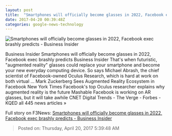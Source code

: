 ```yaml
---
layout: post
title:  "Smartphones will officially become glasses in 2022, Facebook exec brashly predicts - Business Insider"
date: 2017-04-20 00:39:48Z
categories: google-news-technology
---
```


![Smartphones will officially become glasses in 2022, Facebook exec brashly predicts - Business Insider](http://static2.businessinsider.com/image/58f801f87522ca3a268b473e-1190-625/smartphones-will-officially-become-glasses-in-2022-facebook-exec-brashly-predicts.jpg)

Business Insider Smartphones will officially become glasses in 2022, Facebook exec brashly predicts Business Insider That's when futuristic, "augmented reality" glasses could replace your smartphone and become your new everyday computing device. So says Michael Abrash, the chief scientist of Facebook-owned Oculus Research, which is hard at work on both virtual ... Mark Zuckerberg Sees Augmented Reality Ecosystem in Facebook New York Times Facebook's top Oculus researcher explains why augmented reality is the future Mashable Facebook is working on AR glasses, but it will take awhile CNET Digital Trends - The Verge - Forbes - KQED all 445 news articles »


Full story on F3News: [Smartphones will officially become glasses in 2022, Facebook exec brashly predicts - Business Insider](http://www.f3nws.com/n/WaAZG)

> Posted on: Thursday, April 20, 2017 5:39:48 AM
